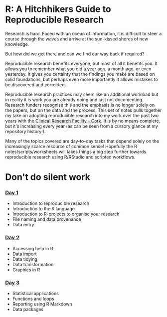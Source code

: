 # R: A Hitchhikers Guide to Reproducible Research
Research is hard. Faced with an ocean of information, it is difficult to steer a course through the waves and arrive at the sun-kissed shores of new knowledge. 

But how did we get there and can we find our way back if required?

Reproducible research benefits everyone, but most of all it benefits you. It allows you to remember what you did a year ago, a month ago, or even yesterday. It gives you certainty that the findings you make are based on solid foundations, but perhaps even more importantly it allows mistakes to be discovered and corrected.

Reproducible research practices may seem like an additional workload but in reality it is work you are already doing and just not documenting. Research funders recognise this and the emphasis is no longer solely on the papers, but on the data and the process. This set of notes pulls together my take on adopting reproducible research into my work over the past two years with the [Clinical Research Facility - Cork](https://crfc.ucc.ie). It is by no means complete, but it's increasing every year (as can be seen from a cursory glance at my repository history!). 

Many of the topics covered are day-to-day tasks that depend solely on the increasingly scarce resource of common sense! Hopefully the R notes/scripts/worksheets will takes things a big step further towards reproducible research using R/RStudio and scripted workflows. 

# **Don't do silent work**

### [**Day 1**](https://github.com/bapalmer/R-A_Hitchhikers_Guide_to_Reproducible_Research/tree/master/Day_1)
+ Introduction to reproducible research
+ Introduction to the R language
+ Introduction to R-projects to organise your research
+ File naming and data provenance
+ Data entry

### [**Day 2**](https://github.com/bapalmer/R-A_Hitchhikers_Guide_to_Reproducible_Research/tree/master/Day_2)
+ Accessing help in R
+ Data import
+ Data tidying
+ Data transformation
+ Graphics in R

### [**Day 3**](https://github.com/bapalmer/R-A_Hitchhikers_Guide_to_Reproducible_Research/tree/master/Day_3)
+ Statistical applications
+ Functions and loops
+ Reporting using R Markdown
+ Data packages
